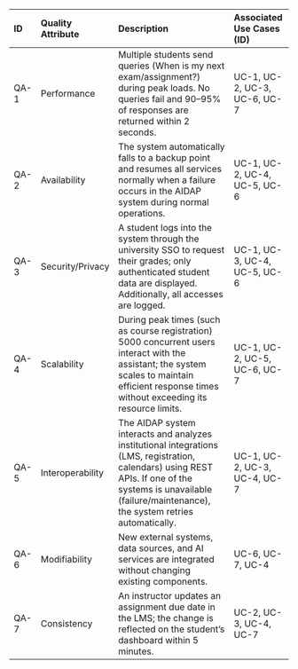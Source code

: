 | **ID** | **Quality Attribute** | **Description** | **Associated Use Cases (ID)** |
|:-------|:----------------------|:----------------|:------------------------------|
| QA-1 | Performance | Multiple students send queries (When is my next exam/assignment?) during peak loads. No queries fail and 90–95% of responses are returned within 2 seconds. | UC-1, UC-2, UC-3, UC-6, UC-7 |
| QA-2 | Availability | The system automatically falls to a backup point and resumes all services normally when a failure occurs in the AIDAP system during normal operations. | UC-1, UC-2, UC-4, UC-5, UC-6 |
| QA-3 | Security/Privacy | A student logs into the system through the university SSO to request their grades; only authenticated student data are displayed. Additionally, all accesses are logged. | UC-1, UC-3, UC-4, UC-5, UC-6 |
| QA-4 | Scalability | During peak times (such as course registration) 5000 concurrent users interact with the assistant; the system scales to maintain efficient response times without exceeding its resource limits. | UC-1, UC-2, UC-5, UC-6, UC-7 |
| QA-5 | Interoperability | The AIDAP system interacts and analyzes institutional integrations (LMS, registration, calendars) using REST APIs. If one of the systems is unavailable (failure/maintenance), the system retries automatically. | UC-1, UC-2, UC-3, UC-4, UC-7 |
| QA-6 | Modifiability | New external systems, data sources, and AI services are integrated without changing existing components. | UC-6, UC-7, UC-4 |
| QA-7 | Consistency | An instructor updates an assignment due date in the LMS; the change is reflected on the student’s dashboard within 5 minutes. | UC-2, UC-3, UC-4, UC-7 |
